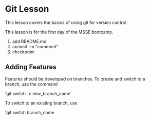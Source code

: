 # Git Lesson

This lesson covers the basics of using git for version control.

This lesson is for the first day of the MSSE bootcamp. 

1. add README.md
2. commit -m "comment"
3. checkpoint

## Adding Features
Features should be developed on branches. To create and switch to a branch, use the command 

'git switch -c new_branch_name'

To switch to an existing branch, use

'git switch branch_name